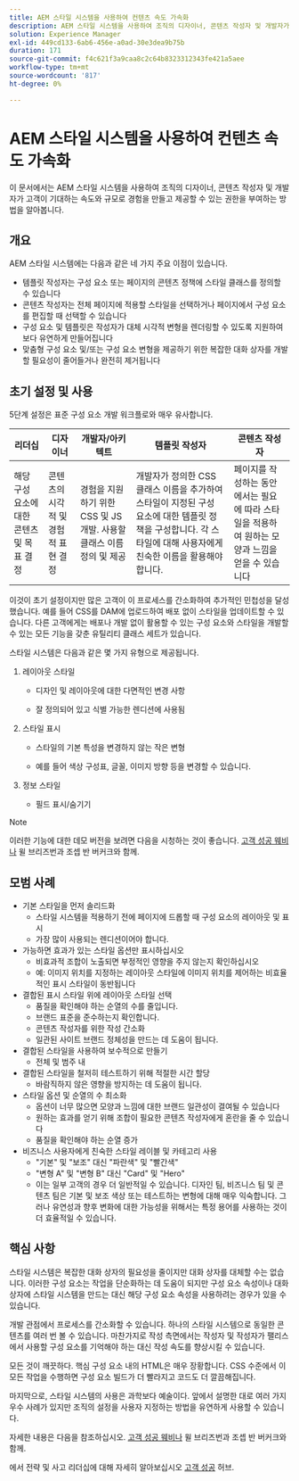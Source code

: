 ```yaml
---
title: AEM 스타일 시스템을 사용하여 컨텐츠 속도 가속화
description: AEM 스타일 시스템을 사용하여 조직의 디자이너, 콘텐츠 작성자 및 개발자가 고객이 기대하는 속도와 규모로 경험을 만들고 제공할 수 있는 권한을 부여하는 방법을 알아봅니다.
solution: Experience Manager
exl-id: 449cd133-6ab6-456e-a0ad-30e3dea9b75b
duration: 171
source-git-commit: f4c621f3a9caa8c2c64b8323312343fe421a5aee
workflow-type: tm+mt
source-wordcount: '817'
ht-degree: 0%

---
```


# AEM 스타일 시스템을 사용하여 컨텐츠 속도 가속화

이 문서에서는 AEM 스타일 시스템을 사용하여 조직의 디자이너, 콘텐츠 작성자 및 개발자가 고객이 기대하는 속도와 규모로 경험을 만들고 제공할 수 있는 권한을 부여하는 방법을 알아봅니다.

## 개요

AEM 스타일 시스템에는 다음과 같은 네 가지 주요 이점이 있습니다.

* 템플릿 작성자는 구성 요소 또는 페이지의 콘텐츠 정책에 스타일 클래스를 정의할 수 있습니다
* 콘텐츠 작성자는 전체 페이지에 적용할 스타일을 선택하거나 페이지에서 구성 요소를 편집할 때 선택할 수 있습니다
* 구성 요소 및 템플릿은 작성자가 대체 시각적 변형을 렌더링할 수 있도록 지원하여 보다 유연하게 만들어집니다
* 맞춤형 구성 요소 및/또는 구성 요소 변형을 제공하기 위한 복잡한 대화 상자를 개발할 필요성이 줄어들거나 완전히 제거됩니다

## 초기 설정 및 사용

5단계 설정은 표준 구성 요소 개발 워크플로와 매우 유사합니다.

| **리더십** | **디자이너** | **개발자/아키텍트** | **템플릿 작성자** | **콘텐츠 작성자** |
| --- | --- | --- | --- | --- |
| 해당 구성 요소에 대한 콘텐츠 및 목표 결정 | 콘텐츠의 시각적 및 경험적 표현 결정 | 경험을 지원하기 위한 CSS 및 JS 개발. 사용할 클래스 이름 정의 및 제공 | 개발자가 정의한 CSS 클래스 이름을 추가하여 스타일이 지정된 구성 요소에 대한 템플릿 정책을 구성합니다. 각 스타일에 대해 사용자에게 친숙한 이름을 활용해야 합니다. | 페이지를 작성하는 동안 에서는 필요에 따라 스타일을 적용하여 원하는 모양과 느낌을 얻을 수 있습니다 |

이것이 초기 설정이지만 많은 고객이 이 프로세스를 간소화하여 추가적인 민첩성을 달성했습니다. 예를 들어 CSS를 DAM에 업로드하여 배포 없이 스타일을 업데이트할 수 있습니다. 다른 고객에게는 배포나 개발 없이 활용할 수 있는 구성 요소와 스타일을 개발할 수 있는 모든 기능을 갖춘 유틸리티 클래스 세트가 있습니다.

스타일 시스템은 다음과 같은 몇 가지 유형으로 제공됩니다.

1. 레이아웃 스타일

   * 디자인 및 레이아웃에 대한 다면적인 변경 사항

   * 잘 정의되어 있고 식별 가능한 렌디션에 사용됨

1. 스타일 표시
   * 스타일의 기본 특성을 변경하지 않는 작은 변형

   * 예를 들어 색상 구성표, 글꼴, 이미지 방향 등을 변경할 수 있습니다.

1. 정보 스타일

   * 필드 표시/숨기기

>[!NOTE]
>
>이러한 기능에 대한 데모 버전을 보려면 다음을 시청하는 것이 좋습니다. [고객 성공 웨비나](https://adobecustomersuccess.adobeconnect.com/pob610c9mffjmp4/) 윌 브리즈번과 조셉 반 버커크와 함께.

## 모범 사례

* 기본 스타일을 먼저 솔리드화
   * 스타일 시스템을 적용하기 전에 페이지에 드롭할 때 구성 요소의 레이아웃 및 표시
   * 가장 많이 사용되는 렌디션이어야 합니다.
* 가능하면 효과가 있는 스타일 옵션만 표시하십시오
   * 비효과적 조합이 노출되면 부정적인 영향을 주지 않는지 확인하십시오
   * 예: 이미지 위치를 지정하는 레이아웃 스타일에 이미지 위치를 제어하는 비효율적인 표시 스타일이 동반됩니다
* 결합된 표시 스타일 위에 레이아웃 스타일 선택
   * 품질을 확인해야 하는 순열의 수를 줄입니다.
   * 브랜드 표준을 준수하는지 확인합니다.
   * 콘텐츠 작성자를 위한 작성 간소화
   * 일관된 사이트 브랜드 정체성을 만드는 데 도움이 됩니다.
* 결합된 스타일을 사용하여 보수적으로 만들기
   * 전체 및 범주 내
* 결합된 스타일을 철저히 테스트하기 위해 적절한 시간 할당
   * 바람직하지 않은 영향을 방지하는 데 도움이 됩니다.
* 스타일 옵션 및 순열의 수 최소화
   * 옵션이 너무 많으면 모양과 느낌에 대한 브랜드 일관성이 결여될 수 있습니다
   * 원하는 효과를 얻기 위해 조합이 필요한 콘텐츠 작성자에게 혼란을 줄 수 있습니다
   * 품질을 확인해야 하는 순열 증가
* 비즈니스 사용자에게 친숙한 스타일 레이블 및 카테고리 사용
   * &quot;기본&quot; 및 &quot;보조&quot; 대신 &quot;파란색&quot; 및 &quot;빨간색&quot;
   * &quot;변형 A&quot; 및 &quot;변형 B&quot; 대신 &quot;Card&quot; 및 &quot;Hero&quot;
   * 이는 일부 고객의 경우 더 일반적일 수 있습니다. 디자인 팀, 비즈니스 팀 및 콘텐츠 팀은 기본 및 보조 색상 또는 테스트하는 변형에 대해 매우 익숙합니다. 그러나 유연성과 향후 변화에 대한 가능성을 위해서는 특정 용어를 사용하는 것이 더 효율적일 수 있습니다.

## 핵심 사항

스타일 시스템은 복잡한 대화 상자의 필요성을 줄이지만 대화 상자를 대체할 수는 없습니다. 이러한 구성 요소는 작업을 단순화하는 데 도움이 되지만 구성 요소 속성이나 대화 상자에 스타일 시스템을 만드는 대신 해당 구성 요소 속성을 사용하려는 경우가 있을 수 있습니다.

개발 관점에서 프로세스를 간소화할 수 있습니다. 하나의 스타일 시스템으로 동일한 콘텐츠를 여러 번 볼 수 있습니다. 마찬가지로 작성 측면에서는 작성자 및 작성자가 팰리스에서 사용할 구성 요소를 기억해야 하는 대신 작성 속도를 향상시킬 수 있습니다.

모든 것이 깨끗하다. 핵심 구성 요소 내의 HTML은 매우 장황합니다. CSS 수준에서 이 모든 작업을 수행하면 구성 요소 빌드가 더 빨라지고 코드도 더 깔끔해집니다.

마지막으로, 스타일 시스템의 사용은 과학보다 예술이다. 앞에서 설명한 대로 여러 가지 우수 사례가 있지만 조직의 설정을 사용자 지정하는 방법을 유연하게 사용할 수 있습니다.

자세한 내용은 다음을 참조하십시오. [고객 성공 웨비나](https://adobecustomersuccess.adobeconnect.com/pob610c9mffjmp4/) 윌 브리즈번과 조셉 반 버커크와 함께.

에서 전략 및 사고 리더십에 대해 자세히 알아보십시오 [고객 성공](https://experienceleague.adobe.com/docs/customer-success/customer-success/overview.html) 허브.
